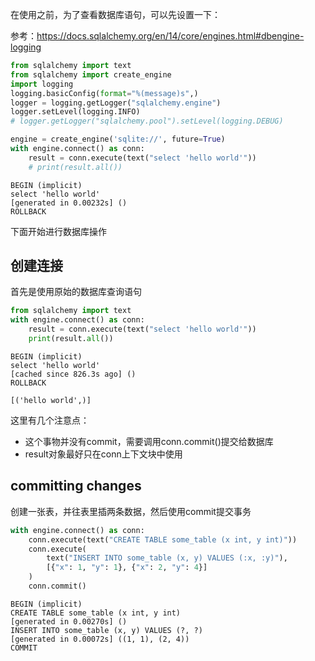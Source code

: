 在使用之前，为了查看数据库语句，可以先设置一下：

参考：https://docs.sqlalchemy.org/en/14/core/engines.html#dbengine-logging

```python
from sqlalchemy import text
from sqlalchemy import create_engine
import logging
logging.basicConfig(format="%(message)s",)
logger = logging.getLogger("sqlalchemy.engine")
logger.setLevel(logging.INFO)
# logger.getLogger("sqlalchemy.pool").setLevel(logging.DEBUG)

engine = create_engine('sqlite://', future=True)
with engine.connect() as conn:
    result = conn.execute(text("select 'hello world'"))
    # print(result.all())
```

```
BEGIN (implicit)
select 'hello world'
[generated in 0.00232s] ()
ROLLBACK
```

下面开始进行数据库操作

## 创建连接

首先是使用原始的数据库查询语句

```python
from sqlalchemy import text
with engine.connect() as conn:
    result = conn.execute(text("select 'hello world'"))
    print(result.all())
```

```
BEGIN (implicit)
select 'hello world'
[cached since 826.3s ago] ()
ROLLBACK

[('hello world',)]
```



这里有几个注意点：

- 这个事物并没有commit，需要调用conn.commit()提交给数据库
- result对象最好只在conn上下文块中使用

## committing changes

创建一张表，并往表里插两条数据，然后使用commit提交事务

```python
with engine.connect() as conn:
    conn.execute(text("CREATE TABLE some_table (x int, y int)"))
    conn.execute(
        text("INSERT INTO some_table (x, y) VALUES (:x, :y)"),
        [{"x": 1, "y": 1}, {"x": 2, "y": 4}]
    )
    conn.commit()
```

```
BEGIN (implicit)
CREATE TABLE some_table (x int, y int)
[generated in 0.00270s] ()
INSERT INTO some_table (x, y) VALUES (?, ?)
[generated in 0.00072s] ((1, 1), (2, 4))
COMMIT
```


